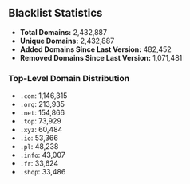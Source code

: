 ## Blacklist Statistics

- **Total Domains:** 2,432,887
- **Unique Domains:** 2,432,887
- **Added Domains Since Last Version:** 482,452
- **Removed Domains Since Last Version:** 1,071,481

### Top-Level Domain Distribution

-  `.com`: 1,146,315
-  `.org`: 213,935
-  `.net`: 154,866
-  `.top`: 73,929
-  `.xyz`: 60,484
-  `.io`: 53,366
-  `.pl`: 48,238
-  `.info`: 43,007
-  `.fr`: 33,624
-  `.shop`: 33,486
